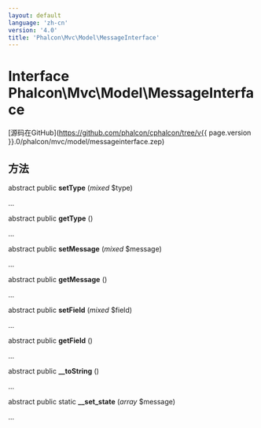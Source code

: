 ```yaml
---
layout: default
language: 'zh-cn'
version: '4.0'
title: 'Phalcon\Mvc\Model\MessageInterface'
---
```


# Interface **Phalcon\Mvc\Model\MessageInterface**

[源码在GitHub](https://github.com/phalcon/cphalcon/tree/v{{ page.version }}.0/phalcon/mvc/model/messageinterface.zep)

## 方法

abstract public **setType** (*mixed* $type)

...

abstract public **getType** ()

...

abstract public **setMessage** (*mixed* $message)

...

abstract public **getMessage** ()

...

abstract public **setField** (*mixed* $field)

...

abstract public **getField** ()

...

abstract public **__toString** ()

...

abstract public static **__set_state** (*array* $message)

...